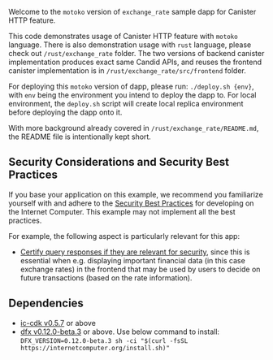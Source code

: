 Welcome to the `motoko` version of `exchange_rate` sample dapp for Canister HTTP feature.

This code demonstrates usage of Canister HTTP feature with `motoko` language. There is 
also demonstration usage with `rust` language, please check out `/rust/exchange_rate` folder. 
The two versions of backend canister implementation produces exact same Candid APIs, and reuses
the frontend canister implementation is in `/rust/exchange_rate/src/frontend` folder. 

For deploying this `motoko` version of dapp, please run: `./deploy.sh {env}`, with `env` being
the environment you intend to deploy the dapp to. For local environment, the `deploy.sh` script
will create local replica environment before deploying the dapp onto it.

With more background already covered in `/rust/exchange_rate/README.md`, the README file is
intentionally kept short.

## Security Considerations and Security Best Practices

If you base your application on this example, we recommend you familiarize yourself with and adhere to the [Security Best Practices](https://internetcomputer.org/docs/current/references/security/) for developing on the Internet Computer. This example may not implement all the best practices.

For example, the following aspect is particularly relevant for this app:
* [Certify query responses if they are relevant for security](https://internetcomputer.org/docs/current/references/security/general-security-best-practices#certify-query-responses-if-they-are-relevant-for-security), since this is essential when e.g. displaying important financial data (in this case exchange rates) in the frontend that may be used by users to decide on future transactions (based on the rate information).

## Dependencies
- [ic-cdk v0.5.7](https://crates.io/crates/ic-cdk/0.5.7) or above
- [dfx v0.12.0-beta.3](https://github.com/dfinity/sdk/releases/tag/0.12.0-beta.3) or above.
Use below command to install:
```DFX_VERSION=0.12.0-beta.3 sh -ci "$(curl -fsSL https://internetcomputer.org/install.sh)"```
